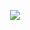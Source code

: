 <p align="center">
  <img src="https://capsule-render.vercel.app/api?type=waving&color=_custom_gradient:0:1e90ff,25:00bfff,50:ffd700,75:ff8c00,100:ff4500&text=🐦‍🔥Hey%20Everyone!🐦‍🔥&height=100&section=header&fontColor=8a2be2"/>
</p>






<!--
**nmswe/nmswe** is a ✨ _special_ ✨ repository because its `README.md` (this file) appears on your GitHub profile.

Here are some ideas to get you started:

- 🔭 I’m currently working on ...
- 🌱 I’m currently learning ...
- 👯 I’m looking to collaborate on ...
- 🤔 I’m looking for help with ...
- 💬 Ask me about ...
- 📫 How to reach me: ...
- 😄 Pronouns: ...
- ⚡ Fun fact: ...
-->
